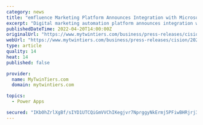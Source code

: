```yaml
---
category: news
title: "emfluence Marketing Platform Announces Integration with Microsoft Power Apps"
excerpt: "Digital marketing automation platform announces integration with Microsoft Power Apps, providing powerful marketing automation capabilities to Power Apps. KANSAS CITY, Mo., April 20, 2022 /PRNewswire/ -- emfluence,"
publishedDateTime: 2022-04-20T14:00:00Z
originalUrl: "https://www.mytwintiers.com/business/press-releases/cision/20220420CG28201/emfluence-marketing-platform-announces-integration-with-microsoft-power-apps/"
webUrl: "https://www.mytwintiers.com/business/press-releases/cision/20220420CG28201/emfluence-marketing-platform-announces-integration-with-microsoft-power-apps/"
type: article
quality: 14
heat: 14
published: false

provider:
  name: MyTwinTiers.com
  domain: mytwintiers.com

topics:
  - Power Apps

secured: "IKb0hZrlXgBf/sIYD1UTCQiGmVVChIKegjvr7NprggyNkErmj5PFiwBHRjrj3729RRqQ46+21aEYLLpEzGjc1vkCK8reCTu/iZ+uqw3V+rOqTEekzmrdplLIaVieaeo02of8OqBhpPp8Gvbrz+Jyc6jx/XZ4WL8NlGhrF+9tUxM9+SvCKMrwLzg0acTiQQ+oUOjquUQh7DMEI9ck+kJ60u09W6yyPCfFuV+VmQrt2EVxA8wYDVn5yFdDcojSEKFSAl2wYEwy8m2n+KCdz1KDV9kBueIfqNb0DH/i2RL3qX543agSkpXZ35dPjlVq2RE/KY4Da5AkmjiJzVywuGmy/UcJG37lwoL28UyeQvoDf5I=;hOBSu4kkuZo+TXmpmrlwfA=="
---
```


